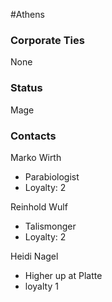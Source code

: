 #Athens 
### Corporate Ties
None

### Status
Mage

### Contacts
Marko Wirth
- Parabiologist
- Loyalty: 2

Reinhold Wulf
- Talismonger
- Loyalty: 2

Heidi Nagel
- Higher up at Platte
- loyalty 1 